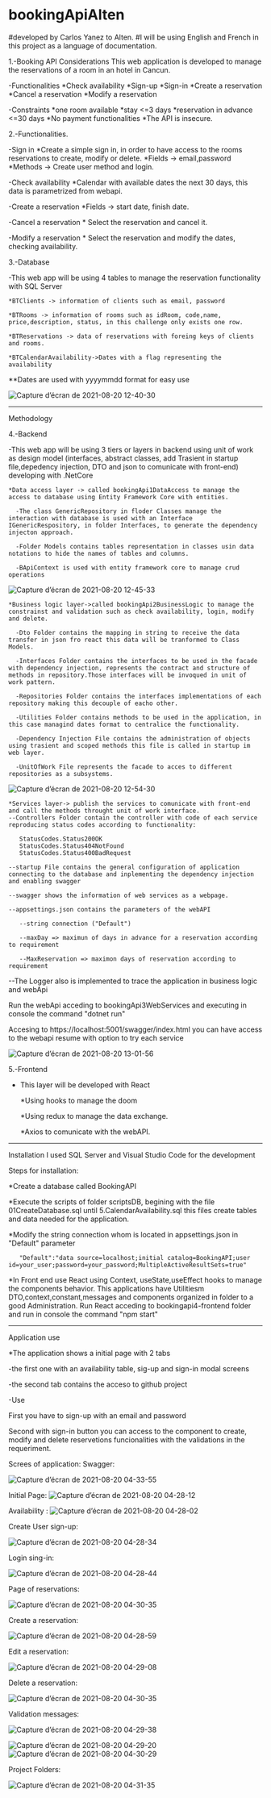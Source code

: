 # bookingApiAlten
#developed by Carlos Yanez to Alten.
#I will be using English and French in this project as a language of documentation.

1.-Booking API Considerations
  This web application is developed to manage the reservations of a room in an hotel in Cancun.
  
  
  -Functionalities 
    *Check availability
    *Sign-up
    *Sign-in
    *Create a reservation
    *Cancel a reservation
    *Modify a reservation
  
  -Constraints
    *one room available
    *stay <=3 days
    *reservation in advance <=30 days
    *No payment functionalities
    *The API is insecure.


2.-Functionalities.

  -Sign in
    *Create a simple sign in, in order to have access to the rooms reservations to create, modify or delete.
    *Fields -> email,password
    *Methods -> Create user method and login.

  -Check availability
    *Calendar with available dates the next 30 days, this data is parametrized from webapi.
    
  -Create a reservation
    *Fields -> start date, finish date.
    
  -Cancel a reservation
    * Select the reservation and cancel it.
    
  -Modify a reservation
    * Select the reservation and modify the dates, checking availability.
    

3.-Database

  -This web app will be using 4 tables to manage the reservation functionality with SQL Server
  
    *BTClients -> information of clients such as email, password
    
    *BTRooms -> information of rooms such as idRoom, code,name, price,description, status, in this challenge only exists one row.
    
    *BTReservations -> data of reservations with foreing keys of clients and rooms.

    *BTCalendarAvailability->Dates with a flag representing the availability
    
  **Dates are used with yyyymmdd format for easy use

![Capture d’écran de 2021-08-20 12-40-30](https://user-images.githubusercontent.com/20178297/130275532-6420c8ae-98c7-409e-8a85-456c8dc627ef.png)


*********************************
Methodology

4.-Backend

  -This web app will be using 3 tiers or layers in backend using unit of work as design model (interfaces, abstract classes, add Trasient in startup file,depedency injection, DTO and json to comunicate with front-end) developing with .NetCore
  
    *Data access layer -> called bookingApi1DataAccess to manage the access to database using Entity Framework Core with entities.
    
      -The class GenericRepository in floder Classes manage the interaction with database is used with an Interface IGenericRespository, in folder Interfaces, to generate the dependency injecton approach.

      -Folder Models contains tables representation in classes usin data notations to hide the names of tables and columns.

      -BApiContext is used with entity framework core to manage crud operations
    
    

![Capture d’écran de 2021-08-20 12-45-33](https://user-images.githubusercontent.com/20178297/130275700-064a3de9-4197-4ab1-a41c-bcdcaa3dd001.png)


    
    
    *Business logic layer->called bookingApi2BusinessLogic to manage the constrainst and validation such as check availability, login, modify and delete.

      -Dto Folder contains the mapping in string to receive the data transfer in json fro react this data will be tranformed to Class Models.

      -Interfaces Folder contains the interfaces to be used in the facade with dependency injection, represents the contract and structure of methods in repository.Those interfaces will be invoqued in unit of work pattern.

      -Repositories Folder contains the interfaces implementations of each repository making this decouple of eacho other.

      -Utilities Folder contains methods to be used in the application, in this case managind dates format to centralice the functionality.

      -Dependency Injection File contains the administration of objects using trasient and scoped methods this file is called in startup im web layer.

      -UnitOfWork File represents the facade to acces to different repositories as a subsystems.
    
    
![Capture d’écran de 2021-08-20 12-54-30](https://user-images.githubusercontent.com/20178297/130275887-082d54de-67a6-457a-8b05-230364164179.png)
    
    

    *Services layer-> publish the services to comunicate with front-end and call the methods throught unit of work interface.
    --Controllers Folder contain the controller with code of each service reproducing status codes according to functionality:

       StatusCodes.Status200OK
       StatusCodes.Status404NotFound
       StatusCodes.Status400BadRequest

    --startup File contains the general configuration of application connecting to the database and inplementing the dependency injection and enabling swagger

    --swagger shows the information of web services as a webpage.

    --appsettings.json contains the parameters of the webAPI

       --string connection ("Default")

       --maxDay => maximun of days in advance for a reservation according to requirement

       --MaxReservation => maximon days of reservation according to requirement

  --The Logger also is implemented to trace the application in business logic and webApi
  
  Run the webApi acceding to bookingApi3WebServices and executing in console the command "dotnet run"
  
  Accesing to https://localhost:5001/swagger/index.html you can have access to the webapi resume with option to try each service
  
  
![Capture d’écran de 2021-08-20 13-01-56](https://user-images.githubusercontent.com/20178297/130275992-b77ec7d5-ae10-43ad-b0b5-922815d75d84.png)
  
  
 
 5.-Frontend
 
  - This layer will be developed with React 
    
    *Using hooks to manage the doom
       
    *Using redux to manage the data exchange.
    
    *Axios to comunicate with the webAPI.
 
******************************
Installation
I used SQL Server and Visual Studio Code for the development

Steps for installation:

  *Create a database called BookingAPI
  
  *Execute the scripts of folder scriptsDB, begining with the file 01CreateDatabase.sql until 5.CalendarAvailability.sql
    this files create tables and data needed for the application.
    
  *Modify the string connection whom is located in appsettings.json in "Default" parameter
  
       "Default":"data source=localhost;initial catalog=BookingAPI;user id=your_user;password=your_password;MultipleActiveResultSets=true"
       

 
  
    
*In Front end use React using Context, useState,useEffect hooks to manage the components behavior.
   This applications have Utilitiesm DTO,context,constant,messages and components organized in folder to a good Administration.
  Run React acceding to bookingapi4-frontend folder and run in console the command "npm start"
 


**************************************
Application use

*The application shows a initial page with 2 tabs 

  -the first one with an availability table, sig-up and sign-in modal screens
  
  -the second tab contains the acceso to github project
  
-Use

First you have to sign-up with an email and password 

Second with sign-in button you can access to the component to create, modify and delete reservetions funcionalities with the validations in the requeriment.



Screes of application:
Swagger:

![Capture d’écran de 2021-08-20 04-33-55](https://user-images.githubusercontent.com/20178297/130217398-ff18ad21-2d72-4ce2-a7fb-d89ec8299ccc.png)


Initial Page:
![Capture d’écran de 2021-08-20 04-28-12](https://user-images.githubusercontent.com/20178297/130217820-5cab1372-d013-4d64-b53e-96fbe3bfa525.png)

Availability :
![Capture d’écran de 2021-08-20 04-28-02](https://user-images.githubusercontent.com/20178297/130217955-6c4eec21-49d0-40e9-b277-4787f1cdc5bc.png)

Create User sign-up:

![Capture d’écran de 2021-08-20 04-28-34](https://user-images.githubusercontent.com/20178297/130218072-9c179e42-c527-43e4-82b7-75e2887bf268.png)


Login sing-in:

![Capture d’écran de 2021-08-20 04-28-44](https://user-images.githubusercontent.com/20178297/130218173-7cb2896f-647f-479a-9f59-50f52589f498.png)

Page of reservations:

![Capture d’écran de 2021-08-20 04-30-35](https://user-images.githubusercontent.com/20178297/130218277-0541748e-4424-4fad-9118-763588e5a0c9.png)


Create a reservation:

![Capture d’écran de 2021-08-20 04-28-59](https://user-images.githubusercontent.com/20178297/130218399-cbde076f-e3a4-41af-8035-c3afd02b260a.png)

Edit a reservation:

![Capture d’écran de 2021-08-20 04-29-08](https://user-images.githubusercontent.com/20178297/130218481-c0b77918-083a-476a-9540-f39bbcc178a6.png)


Delete a reservation:

![Capture d’écran de 2021-08-20 04-30-35](https://user-images.githubusercontent.com/20178297/130218600-4c150f4f-5189-4723-8b4e-6e1c742e7a65.png)


Validation messages:

![Capture d’écran de 2021-08-20 04-29-38](https://user-images.githubusercontent.com/20178297/130218665-cc3ff23b-a13b-4ec6-af81-85c26f5a59cc.png)

![Capture d’écran de 2021-08-20 04-29-20](https://user-images.githubusercontent.com/20178297/130218735-30d1617a-4d58-46f9-8926-da614e2b6bd0.png)
![Capture d’écran de 2021-08-20 04-30-29](https://user-images.githubusercontent.com/20178297/130218916-a8383518-b4cb-47c1-ab25-d7d7ab514bdb.png)

Project Folders:

![Capture d’écran de 2021-08-20 04-31-35](https://user-images.githubusercontent.com/20178297/130219014-622df494-43cb-4e7f-afca-af927de6a174.png)


